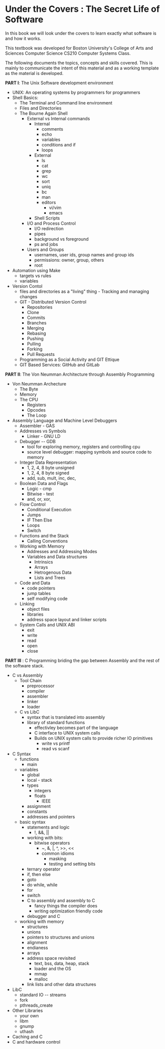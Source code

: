 Under the Covers : The Secret Life of Software
==============================================

In this book we will look under the covers to learn exactly what software is and how it works.  

This textbook was developed for Boston University's College of Arts and Sciences Computer Science CS210 Computer Systems Class.

The following documents the topics, concepts and skills covered.  This is mainly to communicate the intent of this material and as a working template as the material is developed.

**PART I**: The Unix Software development environment
- UNIX: An operating systems by programmers for programmers
- Shell Basics:  
  - The Terminal and Command line environment
  - Files and Directories
  - The Bourne Again Shell 
      - External vs Internal commands
        - Internal
          - comments
          - echo
          - variables
          - conditions and if
          - loops
        - External
          - ls
          - cat
          - grep
          - wc
          - sort
          - uniq
          - bc
          - man
          - editors
              - vi/vim
              - emacs
        - Shell Scripts
      - I/O and Process Control
          - I/O redirection
          - pipes
          - background vs foreground
          - ps and jobs
      - Users and Groups
          - usernames, user ids, group names and group ids
          - permissions: owner, group, others
          - root
- Automation using Make
    - targets vs rules
    - variables
- Version Contol 
    - files and directories as a "living" thing - Tracking and managing changes
    - GIT - Distributed Version Control 
        - Repositories
        - Clone
        - Commits
        - Branches
        - Merging
        - Rebasing
        - Pushing
        - Pulling
        - Forking
        - Pull Requests
     - Programming as a Social Activity and GIT Ettique 
     - GIT Based Services: GitHub and GitLab      
     
**PART II**: The Von Neumman Architecture through Assembly Programming 
- Von Neumman Archecture
    - The Byte
    - Memory
    - The CPU
        - Registers
        - Opcodes
        - The Loop
- Assembly Language and Machine Level Debuggers
    - Assembler - GAS
    - Addresses vs Symbols
        - Linker - GNU LD
    - Debugger -- GDB
        - tool for exploring memory, registers and controlling cpu
        - source level debugger: mapping symbols and source code to memory
    - Integer Data Representation
       - 1, 2, 4, 8 byte unsigned
       - 1, 2, 4, 8 byte signed
       - add, sub, mult, inc, dec, 
    - Boolean Data and Flags
        - Logic - cmp 
        - Bitwise - test
        - and, or, xor, 
    - Flow Control
        - Conditional Execution
        - Jumps
        - IF Then Else
        - Loops
        - Switch
    - Functions and the Stack
       - Calling Conventions
    - Working with Memory
       - Addresses and Addressing Modes
       - Variables and Data structures
          - Intrinsics
          - Arrays
          - Hetrogenous Data
          - Lists and Trees
    - Code and Data 
        - code pointers
        - jump tables
        - self modifying code
    - Linking
        - object files
        - libraries
        - address space layout and linker scripts
    - System Calls and UNIX ABI
        - exit
        - write
        - read
        - open
        - close
    
**PART III** : C Programming briding the gap between Assembly and the rest of the software stack.
- C vs Assembly
    - Tool Chain 
        - preprocessor
        - compiler
        - assembler
        - linker
        - loader
    - C vs LibC
        - syntax that is translated into assembly
        - library of standard functions
            - effectivley becomes part of the language
            - C interface to UNIX system calls
            - Builds on UNIX system calls to provide richer IO primitives
                - write vs printf
                - read vs scanf
- C Syntax
    - functions 
        - main
    - variables
        - global
        - local - stack
        - types
            - integers 
            - floats
                - IEEE 
        - assignment
        - constants
        - addresses and pointers
    - basic syntax
        - statements and logic
            - !, &&, ||
        - working with bits:
            - bitwise operators
                - ~, &, |, ^, >>, <<
                - common idioms
                    - masking
                    - testing and setting bits
        - ternary operator
        - if, then else
        - goto
        - do while, while
        - for
        - switch
        - C to assembly and assembly to C
            - fancy things the compiler does
            - writing optimization friendly code
        - debugger and C
    - working with memory 
        - structures
        - unions
        - pointers to structures and unions
        - alignment
        - endianess
        - arrays
        - address space revisited
            - text, bss, data, heap, stack
            - loader and the OS
            - mmap
            - malloc
        - link lists and other data structures
- LibC
    - standard IO -- streams
    - fork
    - pthreads_create 
- Other Libraries
    - your own
    - libm
    - gnump
    - uthash
- Caching and C
- C and hardware control

   
   



